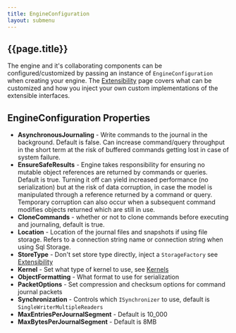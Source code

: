 ```yaml
---
title: EngineConfiguration
layout: submenu
---
```

## {{page.title}}
The engine and it's collaborating components can be configured/customized by passing an instance
of `EngineConfiguration` when creating your engine. The [Extensibility](../extensibility) page
covers what can be customized and how you inject your own custom implementations of the extensible interfaces.

## EngineConfiguration Properties
* **AsynchronousJournaling** - Write commands to the journal in the background. Default is false. Can increase command/query throughput in the short term at the risk of buffered commands getting lost in case of system failure.
* **EnsureSafeResults** - Engine takes responsibility for ensuring no mutable object references are returned by commands or queries. Default is true. Turning it off can yield increased performance (no serialization) but at the risk of data corruption, in case the model is manipulated through a reference returned by a command or query. Temporary corruption can also occur when a subsequent command modifies objects returned which are still in use.
* **CloneCommands** - whether or not to clone commands before executing and journaling, default is true.
* **Location** - Location of the journal files and snapshots if using file storage. Refers to a connection string name or connection string when using Sql Storage. 
* **StoreType** - Don't set store type directly, inject a `StorageFactory` see [Extensibility](../extensibility)
* **Kernel** - Set what type of kernel to use, see [Kernels](../kernels)
* **ObjectFormatting** - What format to use for serialization
* **PacketOptions** - Set compression and checksum options for command journal packets
* **Synchronization** - Controls which `ISynchronizer` to use, default is `SingleWriterMultipleReaders`
* **MaxEntriesPerJournalSegment** - Default is 10_000
* **MaxBytesPerJournalSegment** - Default is 8MB
